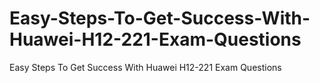 # Easy-Steps-To-Get-Success-With-Huawei-H12-221-Exam-Questions
Easy Steps To Get Success With Huawei H12-221 Exam Questions
